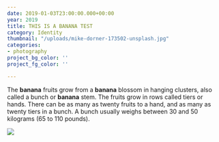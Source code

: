 ```yaml
---
date: 2019-01-03T23:00:00.000+00:00
year: 2019
title: THIS IS A BANANA TEST
category: Identity
thumbnail: "/uploads/mike-dorner-173502-unsplash.jpg"
categories:
- photography
project_bg_color: ''
project_fg_color: ''

---
```

The **banana** fruits grow from a **banana** blossom in hanging clusters, also called a bunch or **banana** stem. The fruits grow in rows called tiers or hands. There can be as many as twenty fruits to a hand, and as many as twenty tiers in a bunch. A bunch usually weighs between 30 and 50 kilograms (65 to 110 pounds).

![](/uploads/mike-dorner-173502-unsplash.jpg)